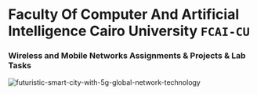 # Faculty Of Computer And Artificial Intelligence Cairo University `FCAI-CU`
### Wireless and Mobile Networks Assignments & Projects & Lab Tasks

![futuristic-smart-city-with-5g-global-network-technology](https://user-images.githubusercontent.com/62524855/142226384-ae09b775-f756-40ad-9957-28bbad292321.jpeg)

<!-- 
### Project Team 

| [Mahmoud Mohamed](https://github.com/mmsaeed509) | [Abdallah Adham](https://github.com/0xSkorpioN) | [Hashem Khaled](https://github.com/hashemkhaledd) |
|--------------------|:---------------------:|:---------------|
| <img align="left" width="125" height="125" src="/Images/ozil.png" /> | <img align="left" width="125" height="125" src="/Images/skorpion.png" /> | <img align="left" width="125" height="125" src="/Images/H.png" /> |

 -->
